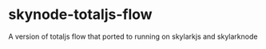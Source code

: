 # skynode-totaljs-flow
A version of totaljs flow that ported to running on skylarkjs and skylarknode
